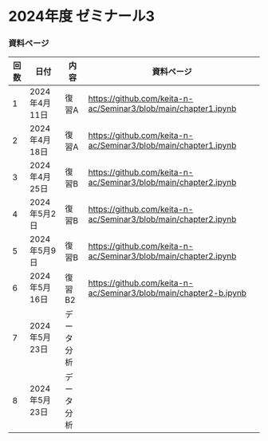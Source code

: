 # 2024年度 ゼミナール3

### 資料ページ

| 回数 | 日付         | 内容 | 資料ページ | 
|---|------------|------|---| 
| 1 | 2024年4月11日 | 復習A | https://github.com/keita-n-ac/Seminar3/blob/main/chapter1.ipynb | 
| 2 | 2024年4月18日 | 復習A | https://github.com/keita-n-ac/Seminar3/blob/main/chapter1.ipynb | 
| 3 | 2024年4月25日 | 復習B | https://github.com/keita-n-ac/Seminar3/blob/main/chapter2.ipynb | 
| 4 | 2024年5月2日 | 復習B | https://github.com/keita-n-ac/Seminar3/blob/main/chapter2.ipynb | 
| 5 | 2024年5月9日 | 復習B | https://github.com/keita-n-ac/Seminar3/blob/main/chapter2.ipynb | 
| 6 | 2024年5月16日 | 復習B2 | https://github.com/keita-n-ac/Seminar3/blob/main/chapter2-b.ipynb | 
| 7 | 2024年5月23日 | データ分析 | |
| 8 | 2024年5月23日 | データ分析 | |
